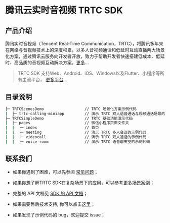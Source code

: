 # 腾讯云实时音视频 TRTC SDK

## 产品介绍

腾讯实时音视频（Tencent Real-Time Communication，TRTC），将腾讯多年来在网络与音视频技术上的深度积累，以多人音视频通话和低延时互动直播两大场景化方案，通过腾讯云服务向开发者开放，致力于帮助开发者快速搭建低成本、低延时、高品质的音视频互动解决方案，[更多](https://cloud.tencent.com/document/product/647/16788)...

> TRTC SDK 支持Web、Android、iOS、Windows以及Flutter、小程序等所有主流平台， [更多平台](https://github.com/LiteAVSDK?q=TRTC_&type=all&sort=)...



## 目录说明

```bash
├─ TRTCScenesDemo                  // TRTC 场景化方案示例代码
|  ├─ trtc-calling-miniapp         // 演示 TRTC 双人语音通话与视频通话场景的事例代码
├─ TRTCSimpleDemo                  // TRTC 基础功能演示代码
|  ├─ pages                        // 微信小程序页面文件夹
|  |  ├─ index                     // 首页
|  |  ├─ meeting                   // 演示 TRTC 多人会议的示例代码
|  |  ├─ videocall                 // 演示 TRTC 双人通话的示例代码
|  |  ├─ voice-room                // 演示 TRTC 语音聊天室的示例代码
```



## 联系我们
- 如果你遇到了困难，可以先参阅 [常见问题](https://cloud.tencent.com/document/product/647/43018)；

- 如果你想了解TRTC SDK在复杂场景下的应用，可以参考[更多场景案例](https://cloud.tencent.com/document/product/647/57486)；

- 完整的 API 文档见 [SDK 的 API 文档](https://cloud.tencent.com/document/product/647/17018)；
- 如果需要售后技术支持, 你可以点击[这里](https://cloud.tencent.com/document/product/647/19906)；
- 如果发现了示例代码的 bug，欢迎提交 issue；